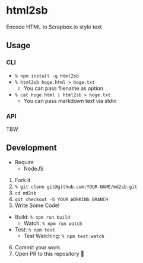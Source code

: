 # html2sb

Encode HTML to Scrapbox.io style text

## Usage

### CLI

- `% npm install -g html2sb`
- `% html2sb hoge.html > hoge.txt`
  - You can pass filename as option
- `% cat hoge.html | html2sb > hoge.txt`
  - You can pass markdown text via stdin

### API

TBW

## Development

- Require
  - NodeJS

1. Fork it
2. `% git clone git@github.com:YOUR-NAME/md2sb.git`
3. `cd md2sb`
4. `git checkout -b YOUR_WORKING_BRANCH`
5. Write Some Code!
  - Build: `% npm run build`
    - Watch: `% npm run watch`
  - Test: `% npm test`
    - Test Watching: `% npm test:watch`
6. Commit your work
7. Open PR to this repository 🎉
